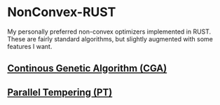 # NonConvex-RUST
My personally preferred non-convex optimizers implemented in RUST. These are fairly standard algorithms, but slightly augmented with some features I want.

## [Continous Genetic Algorithm (CGA)](./src/continous_ga/CGA.md)

## [Parallel Tempering (PT)](./src/parallel_tempering/PT.md)

